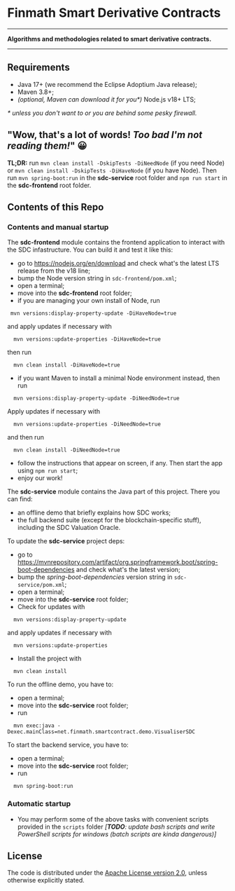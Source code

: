 # Finmath Smart Derivative Contracts

****************************************

**Algorithms and methodologies related to smart derivative contracts.**

****************************************

## Requirements
- Java 17+ (we recommend the Eclipse Adoptium Java release);
- Maven 3.8+;
- _(optional, Maven can download it for you*)_ Node.js v18+ LTS;

_* unless you don't want to or you are behind some pesky firewall._

## "Wow, that's a lot of words! _Too bad I'm not reading them!_" 😀

**TL;DR:** run `mvn clean install -DskipTests -DiNeedNode` (if you need Node) or `mvn clean install -DskipTests -DiHaveNode` (if you have Node). Then run `mvn spring-boot:run` in the **sdc-service** root folder and `npm run start` in the **sdc-frontend** root folder.

## Contents of this Repo

### Contents and manual startup

The **sdc-frontend** module contains the frontend application to interact with the SDC infastructure. You can build it and test it like this:
- go to https://nodejs.org/en/download and check what's the latest LTS release from the v18 line;
- bump the Node version string in `sdc-frontend/pom.xml`;
- open a terminal;
- move into the **sdc-frontend** root folder;
- if you are managing your own install of Node, run 

~~~
 mvn versions:display-property-update -DiHaveNode=true
~~~

and apply updates if necessary with

~~~
  mvn versions:update-properties -DiHaveNode=true
~~~

then run

~~~
  mvn clean install -DiHaveNode=true
~~~

- if you want Maven to install a minimal Node environment instead, then run

~~~
  mvn versions:display-property-update -DiNeedNode=true
~~~

Apply updates if necessary with 

~~~
  mvn versions:update-properties -DiNeedNode=true
~~~

and then run 

~~~
  mvn clean install -DiNeedNode=true
~~~

- follow the instructions that appear on screen, if any. Then start the app using `npm run start`;
- enjoy our work!

The **sdc-service** module contains the Java part of this project. There you can find:
- an offline demo that briefly explains how SDC works;
- the full backend suite (except for the blockchain-specific stuff), including the SDC Valuation Oracle.

To update the **sdc-service** project deps:
- go to https://mvnrepository.com/artifact/org.springframework.boot/spring-boot-dependencies and check what's the latest version;
- bump the _spring-boot-dependencies_ version string in `sdc-service/pom.xml`;
- open a terminal;
- move into the **sdc-service** root folder;
- Check for updates with 
~~~
  mvn versions:display-property-update
~~~
and apply updates if necessary with 
~~~
  mvn versions:update-properties
~~~
- Install the project with 
~~~
  mvn clean install
~~~

To run the offline demo, you have to:
- open a terminal;
- move into the **sdc-service** root folder;
- run 
~~~
  mvn exec:java -Dexec.mainClass=net.finmath.smartcontract.demo.VisualiserSDC
~~~

To start the backend service, you have to:
- open a terminal;
- move into the **sdc-service** root folder;
- run 
~~~
  mvn spring-boot:run
~~~

### Automatic startup

- You may perform some of the above tasks with convenient scripts provided in the `scripts` folder _[**TODO**: update bash scripts and write PowerShell scripts for windows (batch scripts are kinda dangerous)]_ 

## License

The code is distributed under the [Apache License version 2.0][], unless otherwise explicitly stated.

[Apache License version 2.0]: http://www.apache.org/licenses/LICENSE-2.0.html


